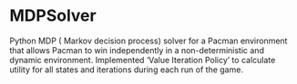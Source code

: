 # MDPSolver
Python MDP ( Markov decision process) solver for a Pacman environment that allows Pacman to win independently in a non-deterministic and dynamic environment. Implemented ‘Value Iteration Policy’ to calculate utility for all states and iterations during each run of the game.
